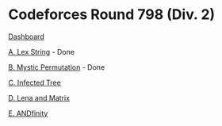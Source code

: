 # Codeforces Round 798 (Div. 2)

[Dashboard](https://codeforces.com/contest/1689)

[A. Lex String](https://codeforces.com/contest/1689/problem/A) - Done

[B. Mystic Permutation](https://codeforces.com/contest/1689/problem/B) - Done

[C. Infected Tree](https://codeforces.com/contest/1689/problem/C)

[D. Lena and Matrix](https://codeforces.com/contest/1689/problem/D)

[E. ANDfinity](https://codeforces.com/contest/1689/problem/E)
